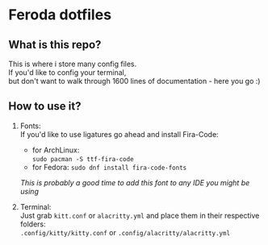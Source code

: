 # Feroda dotfiles

## What is this repo?

This is where i store many config files.  
If you'd like to config your terminal,  
but don't want to walk through 1600 lines of documentation - here you go :)  

## How to use it?

1. Fonts:  
    If you'd like to use ligatures go ahead and install Fira-Code:  
    - for ArchLinux:  
    ```sudo pacman -S ttf-fira-code```  
    - for Fedora:
    ```sudo dnf install fira-code-fonts```  

    *This is probably a good time to add this font to any IDE you might be using*  
2. Terminal:  
    Just grab `kitt.conf` or `alacritty.yml` and place them in their respective folders:  
    ```.config/kitty/kitty.conf``` or ```.config/alacritty/alacritty.yml``` 